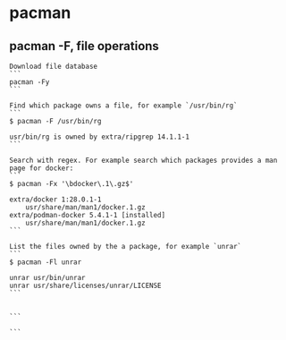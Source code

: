 # pacman

## pacman -F, file operations
~~~admonish tip
Download file database
```
pacman -Fy
```
~~~


~~~admonish tip
Find which package owns a file, for example `/usr/bin/rg`
```
$ pacman -F /usr/bin/rg

usr/bin/rg is owned by extra/ripgrep 14.1.1-1
```
~~~


~~~admonish tip
Search with regex. For example search which packages provides a man page for docker:
```
$ pacman -Fx '\bdocker\.1\.gz$'

extra/docker 1:28.0.1-1
    usr/share/man/man1/docker.1.gz
extra/podman-docker 5.4.1-1 [installed]
    usr/share/man/man1/docker.1.gz
```
~~~


~~~admonish tip
List the files owned by the a package, for example `unrar`
```
$ pacman -Fl unrar

unrar usr/bin/unrar
unrar usr/share/licenses/unrar/LICENSE
```
~~~


~~~admonish tip

```

```
~~~



